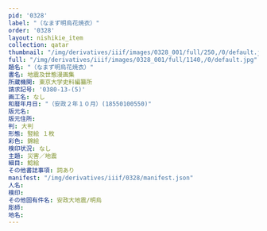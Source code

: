```yaml
---
pid: '0328'
label: "（なまず明烏花焼衣）"
order: '0328'
layout: nishikie_item
collection: qatar
thumbnail: "/img/derivatives/iiif/images/0328_001/full/250,/0/default.jpg"
full: "/img/derivatives/iiif/images/0328_001/full/1140,/0/default.jpg"
題名: "（なまず明烏花焼衣）"
書名: 地震及世態漫画集
所蔵機関: 東京大学史料編纂所
請求記号: '0380-13-(5)'
画工名: なし
和暦年月日: "（安政２年１０月）(18550100550)"
版元名: 
版元住所: 
判: 大判
形態: 竪絵 １枚
彩色: 錦絵
検印状況: なし
主題: 災害／地震
細目: 鯰絵
その他書誌事項: 詞あり
manifest: "/img/derivatives/iiif/0328/manifest.json"
人名: 
検印: 
その他固有件名: 安政大地震/明烏
彫師: 
地名: 
---
```

